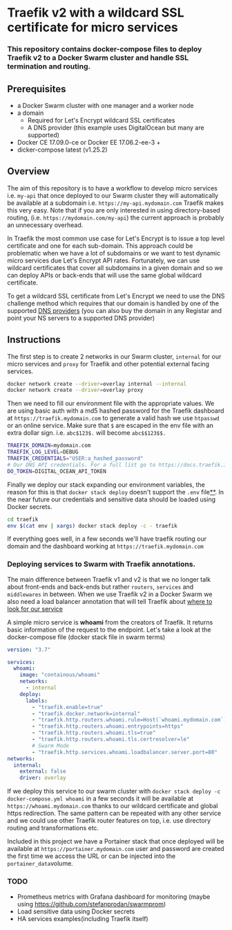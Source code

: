 # Traefik v2 with a wildcard SSL certificate for micro services

### This repository contains docker-compose files to deploy Traefik v2 to a Docker Swarm cluster and handle SSL termination and routing.

## Prerequisites
* a Docker Swarm cluster with one manager and a worker node
* a domain
	* Required for Let's Encrypt wildcard SSL certificates
	* A DNS provider (this example uses DigitalOcean but many are supported)
* Docker CE 17.09.0-ce or Docker EE 17.06.2-ee-3 +
* dicker-compose latest (v1.25.2) 

## Overview
The aim of this repository is to have a workflow to develop micro services i.e. `my-api` that once deployed to our Swarm cluster they will automatically be available at a subdomain i.e. `https://my-api.mydomain.com` Traefik makes this very easy. Note that if you are only interested in using directory-based routing, (i.e. `https://mydomain.com/my-api`) the current approach is probably an unnecessary overhead.

In Traefik the most common use case for Let's Encrypt is to issue a top level certificate and one for each sub-domain. This approach could be problematic when we have a lot of subdomains or we want to test dynamic micro services due Let's Encrypt API rates. Fortunately, we can use wildcard certificates that cover all subdomains in a given domain and so we can deploy APIs or back-ends that will use the same global wildcard certificate.

To get a wildcard SSL certificate from Let's Encrypt we need to use the DNS challenge method which requires that our domain is handled by one of the supported [DNS providers](https://docs.traefik.io/https/acme) (you can also buy the domain in any Registar and point your NS servers to a supported DNS provider)



## Instructions

The first step is to create 2 networks in our Swarm cluster, `internal` for our micro services and `proxy` for Traefik and other potential external facing services. 

```bash
docker network create --driver=overlay internal --internal
docker network create --driver=overlay proxy
```
Then we need to fill our environment file with the appropriate values. We are using basic auth with a md5 hashed password for the Traefik dashboard at `https://traefik.mydomain.com` 
to generate a valid hash we use `htpasswd` or an online service. Make sure that `$` are escaped in the env file with an extra dollar sign. i.e. `abc$123$.` will become `abc$$123$$.`

```bash
TRAEFIK_DOMAIN=mydomain.com
TRAEFIK_LOG_LEVEL=DEBUG
TRAEFIK_CREDENTIALS="USER:a_hashed_password"
# Our DNS API credentials. For a full list go to https://docs.traefik.io/https/acme
DO_TOKEN=DIGITAL_OCEAN_API_TOKEN
```
Finally we deploy our stack expanding our environment variables, the reason for this is that `docker stack deploy` doesn't support the `.env` file[**](https://github.com/moby/moby/issues/29133). In the near future our credentials and sensitive data should be loaded using Docker secrets.

```bash
cd traefik
env $(cat env | xargs) docker stack deploy -c - traefik
```
If everything goes well, in a few seconds we'll have traefik routing our domain and the dashboard working at `https://traefik.mydomain.com` 

### Deploying services to Swarm with Traefik annotations.

The main difference between Traefik v1 and v2 is that we no longer talk about front-ends and back-ends but rather `routers`, `services` and `middlewares` in between. When we use Traefik v2 in a Docker Swarm we also need a load balancer annotation that will tell Traefik about [where to look for our service](https://docs.traefik.io/providers/docker/#port-detection_1)

A simple micro service is **whoami** from the creators of Traefik. It returns basic information of the request to the endpoint. Let's take a look at the docker-compose file (docker stack file in swarm terms)

```yaml
version: "3.7"

services:
  whoami:
    image: "containous/whoami"
    networks:
      - internal
    deploy:
      labels:
        - "traefik.enable=true"
        - "traefik.docker.network=internal"
        - "traefik.http.routers.whoami.rule=Host(`whoami.mydomain.com`)"
        - "traefik.http.routers.whoami.entrypoints=https"
        - "traefik.http.routers.whoami.tls=true"
        - "traefik.http.routers.whoami.tls.certresolver=le"
        # Swarm Mode
        - "traefik.http.services.whoami.loadbalancer.server.port=80"
networks:
  internal:
    external: false
    driver: overlay
```
If we deploy this service to our swarm cluster with `docker stack deploy -c docker-compose.yml whoami`
in a few seconds  it will be available at `https://whoami.mydomain.com` thanks to our wildcard certificate and global https redirection. The same pattern can be repeated with any other service and we could use other Traefik router features on top, i.e. use directory routing and transformations etc.

Included in this project we have a Portainer stack that once deployed will be available at `https://portainer.mydomain.com` user and password are created the first time we access the URL or can be injected into the `portainer_data`volume. 

### TODO
* Prometheus metrics with Grafana dashboard for monitoring (maybe using https://github.com/stefanprodan/swarmprom)
* Load sensitive data using Docker secrets
* HA services examples(including Traefik itself)








